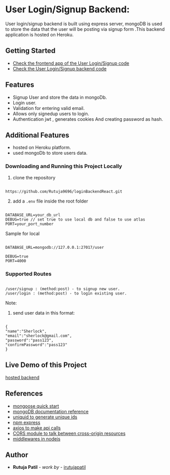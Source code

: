 # User Login/Signup Backend:

User login/signup backend is built using express server, mongoDB is used to store the data that the user will be posting via signup form .This backend application is hosted on Heroku.

## Getting Started

- [Check the frontend app of the User Login/Signup code](https://github.com/Rutuja9696/signup-login-react.git)
- [Check the User Login/Signup backend code](https://github.com/Rutuja9696/loginBackendReact.git)

## Features

- Signup User and store the data in mongoDb.
- Login user.
- Validation for entering valid email.
- Allows only signedup users to login.
- Authentication jwt
  , generates cookies And creating password as hash.

## Additional Features

- hosted on Heroku platform.
- used mongoDb to store users data.

### Downloading and Running this Project Locally

1. clone the repository

```

https://github.com/Rutuja9696/loginBackendReact.git

```

2. add a `.env` file inside the root folder

```

DATABASE_URL=your_db_url
DEBUG=true // set true to use local db and false to use atlas
PORT=your_port_number

```

Sample for local

```

DATABASE_URL=mongodb://127.0.0.1:27017/user

DEBUG=true
PORT=4000

```

### Supported Routes

```

/user/signup : (method:post) - to signup new user.
/user/login : (method:post) - to login existing user.

```

Note:

1. send user data in this format:

```

{
"name":"Sherlock",
"email":"sherlock@gmail.com",
"password":"pass123",
"confirmPassword":"pass123"
}

```

## Live Demo of this Project

[hosted backend](https://signup-login-react.herokuapp.com/)

## References

- [mongoose quick start](https://mongoosejs.com/docs/index.html)
- [mongoDB documentation reference](https://docs.mongodb.com/manual/introduction/)
- [uniquid to generate unique ids](https://www.npmjs.com/package/uniqid)
- [npm express](https://www.npmjs.com/package/express)
- [axios to make api calls](https://www.npmjs.com/package/axios)
- [CORS module to talk between cross-origin resources](https://www.npmjs.com/package/cors)
- [middlewares in nodejs](https://medium.com/@selvaganesh93/how-node-js-middleware-works-d8e02a936113)

## Author

- **Rutuja Patil** - _work by_ - [irutujapatil](https://github.com/Rutuja9696)
